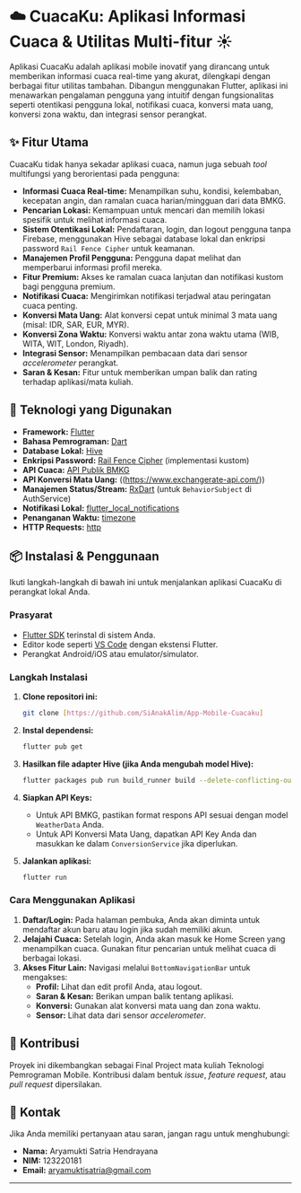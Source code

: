 # ☁️ CuacaKu: Aplikasi Informasi Cuaca & Utilitas Multi-fitur ☀️


Aplikasi CuacaKu adalah aplikasi mobile inovatif yang dirancang untuk memberikan informasi cuaca real-time yang akurat, dilengkapi dengan berbagai fitur utilitas tambahan. Dibangun menggunakan Flutter, aplikasi ini menawarkan pengalaman pengguna yang intuitif dengan fungsionalitas seperti otentikasi pengguna lokal, notifikasi cuaca, konversi mata uang, konversi zona waktu, dan integrasi sensor perangkat.

## ✨ Fitur Utama

CuacaKu tidak hanya sekadar aplikasi cuaca, namun juga sebuah *tool* multifungsi yang berorientasi pada pengguna:

* **Informasi Cuaca Real-time:** Menampilkan suhu, kondisi, kelembaban, kecepatan angin, dan ramalan cuaca harian/mingguan dari data BMKG.
* **Pencarian Lokasi:** Kemampuan untuk mencari dan memilih lokasi spesifik untuk melihat informasi cuaca.
* **Sistem Otentikasi Lokal:** Pendaftaran, login, dan logout pengguna tanpa Firebase, menggunakan Hive sebagai database lokal dan enkripsi password `Rail Fence Cipher` untuk keamanan.
* **Manajemen Profil Pengguna:** Pengguna dapat melihat dan memperbarui informasi profil mereka.
* **Fitur Premium:** Akses ke ramalan cuaca lanjutan dan notifikasi kustom bagi pengguna premium.
* **Notifikasi Cuaca:** Mengirimkan notifikasi terjadwal atau peringatan cuaca penting.
* **Konversi Mata Uang:** Alat konversi cepat untuk minimal 3 mata uang (misal: IDR, SAR, EUR, MYR).
* **Konversi Zona Waktu:** Konversi waktu antar zona waktu utama (WIB, WITA, WIT, London, Riyadh).
* **Integrasi Sensor:** Menampilkan pembacaan data dari sensor *accelerometer* perangkat.
* **Saran & Kesan:** Fitur untuk memberikan umpan balik dan rating terhadap aplikasi/mata kuliah.

## 🚀 Teknologi yang Digunakan

* **Framework:** [Flutter](https://flutter.dev/)
* **Bahasa Pemrograman:** [Dart](https://dart.dev/)
* **Database Lokal:** [Hive](https://docs.hivedb.dev/)
* **Enkripsi Password:** [Rail Fence Cipher](https://en.wikipedia.org/wiki/Rail_fence_cipher) (implementasi kustom)
* **API Cuaca:** [API Publik BMKG](https://data.bmkg.go.id/)
* **API Konversi Mata Uang:** ((https://www.exchangerate-api.com/))
* **Manajemen Status/Stream:** [RxDart](https://pub.dev/packages/rxdart) (untuk `BehaviorSubject` di AuthService)
* **Notifikasi Lokal:** [flutter_local_notifications](https://pub.dev/packages/flutter_local_notifications)
* **Penanganan Waktu:** [timezone](https://pub.dev/packages/timezone)
* **HTTP Requests:** [http](https://pub.dev/packages/http)

## 📦 Instalasi & Penggunaan

Ikuti langkah-langkah di bawah ini untuk menjalankan aplikasi CuacaKu di perangkat lokal Anda.

### Prasyarat

* [Flutter SDK](https://flutter.dev/docs/get-started/install) terinstal di sistem Anda.
* Editor kode seperti [VS Code](https://code.visualstudio.com/) dengan ekstensi Flutter.
* Perangkat Android/iOS atau emulator/simulator.

### Langkah Instalasi

1.  **Clone repositori ini:**
    ```bash
    git clone [https://github.com/SiAnakAlim/App-Mobile-Cuacaku]
    ```


2.  **Instal dependensi:**
    ```bash
    flutter pub get
    ```

3.  **Hasilkan file adapter Hive (jika Anda mengubah model Hive):**
    ```bash
    flutter packages pub run build_runner build --delete-conflicting-outputs
    ```

4.  **Siapkan API Keys:**
    * Untuk API BMKG, pastikan format respons API sesuai dengan model `WeatherData` Anda.
    * Untuk API Konversi Mata Uang, dapatkan API Key Anda dan masukkan ke dalam `ConversionService` jika diperlukan.

5.  **Jalankan aplikasi:**
    ```bash
    flutter run
    ```

### Cara Menggunakan Aplikasi

1.  **Daftar/Login:** Pada halaman pembuka, Anda akan diminta untuk mendaftar akun baru atau login jika sudah memiliki akun.
2.  **Jelajahi Cuaca:** Setelah login, Anda akan masuk ke Home Screen yang menampilkan cuaca. Gunakan fitur pencarian untuk melihat cuaca di berbagai lokasi.
3.  **Akses Fitur Lain:** Navigasi melalui `BottomNavigationBar` untuk mengakses:
    * **Profil:** Lihat dan edit profil Anda, atau logout.
    * **Saran & Kesan:** Berikan umpan balik tentang aplikasi.
    * **Konversi:** Gunakan alat konversi mata uang dan zona waktu.
    * **Sensor:** Lihat data dari sensor *accelerometer*.

## 🤝 Kontribusi

Proyek ini dikembangkan sebagai Final Project mata kuliah Teknologi Pemrograman Mobile. Kontribusi dalam bentuk *issue*, *feature request*, atau *pull request* dipersilakan.


## 📧 Kontak

Jika Anda memiliki pertanyaan atau saran, jangan ragu untuk menghubungi:

* **Nama:** Aryamukti Satria Hendrayana
* **NIM:** 123220181
* **Email:** aryamuktisatria@gmail.com

---
